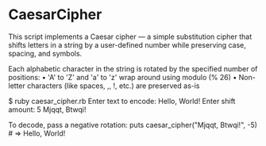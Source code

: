 # CaesarCipher

This script implements a Caesar cipher — a simple substitution cipher that shifts letters in a string by a user-defined number while preserving case, spacing, and symbols.

Each alphabetic character in the string is rotated by the specified number of positions:
	•	'A' to 'Z' and 'a' to 'z' wrap around using modulo (% 26)
	•	Non-letter characters (like spaces, ,, !, etc.) are preserved as-is

$ ruby caesar_cipher.rb
Enter text to encode: Hello, World!
Enter shift amount: 5
Mjqqt, Btwqi!

To decode, pass a negative rotation:
puts caesar_cipher("Mjqqt, Btwqi!", -5) # => Hello, World!